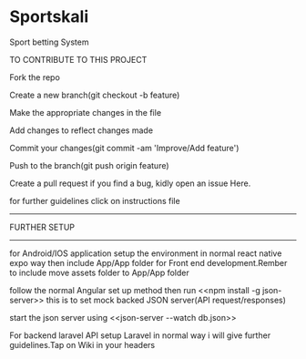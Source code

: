 # Sportskali
Sport betting System

TO CONTRIBUTE TO THIS PROJECT

Fork the repo

Create a new branch(git checkout -b feature)

Make the appropriate changes in the file

Add changes to reflect changes made

Commit your changes(git commit -am 'Improve/Add feature')

Push to the branch(git push origin feature)

Create a pull request <makesure your code is propery commented> if you find a bug, kidly open an issue Here.

for further guidelines click on instructions file

_________________________________________________________________________________________________________________________
FURTHER SETUP
___________________________________________________________________________________________________________________________


for Android/IOS application setup the environment in normal react native expo way then include App/App folder 
for Front end development.Rember to include move assets folder to App/App folder

follow the normal Angular set up method then run <<npm install -g json-server>> this is to set mock backed JSON server(API request/responses)

start the json server using   <<json-server --watch db.json>>

For backend laravel API setup Laravel in normal way
i will give further guidelines.Tap on Wiki in your headers
 
